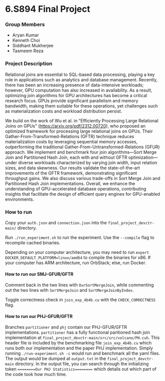 # 6.S894 Final Project
### Group Members
* Aryan Kumar
* Kenneth Choi
* Siddhant Mukherjee
* Tasmeem Reza

### Project Description
Relational joins are essential to SQL-based data processing, playing a key role in applications such as analytics and database management. Recently, there has been an increasing presence of data-intensive workloads; however, GPU computation has also increased in availability. As a result, optimizing join algorithms for GPU architectures has become a critical research focus. GPUs provide significant parallelism and memory bandwidth, making them suitable for these operations, yet challenges such as materialization costs and workload distribution persist.

We build on the work of Wu et al. in “Efficiently Processing Large Relational Joins on GPUs” (https://arxiv.org/pdf/2312.00720), who proposed an optimized framework for processing large relational joins on GPUs. Their Gather-From-Transformed-Relations (GFTR) technique reduces materialization costs by leveraging sequential memory accesses, outperforming the traditional Gather-From-Untransformed-Relations (GFUR) approach. We implement and benchmark four join algorithms—Sort Merge Join and Partitioned Hash Join, each with and without GFTR optimization—under diverse workloads characterized by varying join width, input relation sizes, and data skewness. Our results validate the state-of-the-art improvements of the GFTR framework, demonstrating significant throughput gains. We also discuss various trade-offs in Sort Merge Join and Partitioned Hash Join implementations. Overall, we enhance the understanding of GPU-accelerated database operations, contributing insights that facilitate the design of efficient query engines for GPU-enabled environments.

### How to run
Copy your `auth.json` and `connection.json` into the `final_project_devctr-main/` directory.

Run `./run_experiment.sh` to run the experiment. Use the `--compile` flag to recompile cached binaries.

Depending on your computer architecture, you may need to run `export DOCKER_DEFAULT_PLATFORM=linux/amd64` to compile the binaries for x86. If your computer has ARM architecture, run OrbStack; else, run Docker.

#### How to run our SMJ-GFUR/GFTR
Comment back in the two lines with `OurSortMergeJoin`, while commenting out the two lines with `SortMergeJoin` and `SortMergeJoinByIndex`.

Toggle correctness check in `join_exp_4b4b.cu` with the `CHECK_CORRECTNESS` flag.

#### How to run our PHJ-GFUR/GFTR
Branches `partitioner` and `phj` contain our PHJ-GFUR/GFTR implementations. `partitioner` has a fully functional paritioned hash join implementation at `final_project_devctr-main/src/src/volcano/PH.cuh`. This header file is included by the benchmarking file `join_exp_4b4b.cu` which runs both our implementation and the paper PHJ implementation. Simply running `./run-experiment.sh -c` would run and benchmark all the yaml files. The output would be dumped at `output.txt` in the `final_project_devctr-main` directory. In the output file, you can search through the initializing token `========Our PHJ Statistics========` which details out which part of the code took how much time.

